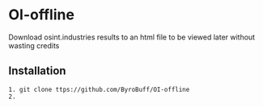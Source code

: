 # OI-offline
Download osint.industries results to an html file to be viewed later without wasting credits

## Installation
```
1. git clone ttps://github.com/ByroBuff/OI-offline
2. 
